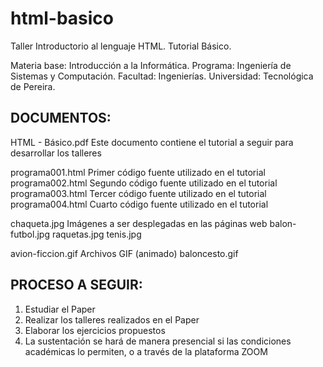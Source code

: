 # html-basico
Taller Introductorio al lenguaje HTML. Tutorial Básico.

Materia base: Introducción a la Informática.
Programa: Ingeniería de Sistemas y Computación.
Facultad: Ingenierías.
Universidad: Tecnológica de Pereira.

DOCUMENTOS:
-------------------------------------------------------------------------------------------------
HTML - Básico.pdf      Este documento contiene el tutorial a seguir para desarrollar los talleres

programa001.html       Primer código fuente utilizado en el tutorial
programa002.html       Segundo código fuente utilizado en el tutorial
programa003.html       Tercer código fuente utilizado en el tutorial
programa004.html       Cuarto código fuente utilizado en el tutorial

chaqueta.jpg           Imágenes a ser desplegadas en las páginas web
balon-futbol.jpg
raquetas.jpg
tenis.jpg

avion-ficcion.gif      Archivos GIF (animado)
baloncesto.gif

PROCESO A SEGUIR:
-----------------
1. Estudiar el Paper
2. Realizar los talleres realizados en el Paper
3. Elaborar los ejercicios propuestos
4. La sustentación se hará de manera presencial si las condiciones académicas lo permiten, o a través de la plataforma ZOOM
